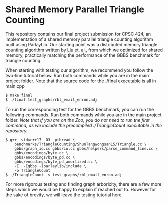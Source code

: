 # Shared Memory Parallel Triangle Counting
This repository contains our final project submission for CPSC 424, an implementation of a shared memory parallel triangle counting algorithm built using ParlayLib. Our starting point was a distributed memory triangle counting algorithm written by [Liu et. al.](https://arxiv.org/abs/2405.00262), from which we optimized for shared memory, practically matching the performance of the GBBS benchmark for triangle counting.

When starting with testing our algorithm, we recommend you follow the two-line tutorial below. Run both commands while you are in the main project folder. Note that the source code for the ./final executable is all in main.cpp

```
$ make final
$ ./final test_graphs/rbl_email_enron.adj
```

To run the corresponding test for the GBBS benchmark, you can run the following commands. Run both commands while you are in the main project folder. *Note that if you are on the Zoo, you do not need to run the first command, as we include the precompiled ./TriangleCount executable in the repository.*

```
$ g++ -std=c++17 -O3 -pthread \
    benchmarks/TriangleCounting/ShunTangwongsan15/Triangle.cc \
    gbbs/graph_io.cc gbbs/io.cc gbbs/helpers/parse_command_line.cc \
    gbbs/encodings/byte.cc \
    gbbs/encodings/byte_pd.cc \
    gbbs/encodings/byte_pd_amortized.cc \
    -I. -Igbbs -Iparlaylib/include \
    -o TriangleCount
$ ./TriangleCount -s test_graphs/rbl_email_enron.adj
```

For more rigorous testing and finding graph arboricity, there are a few more steps which we would be happy to explain if reached out to. However for the sake of brevity, we will leave the testing tutorial here.
